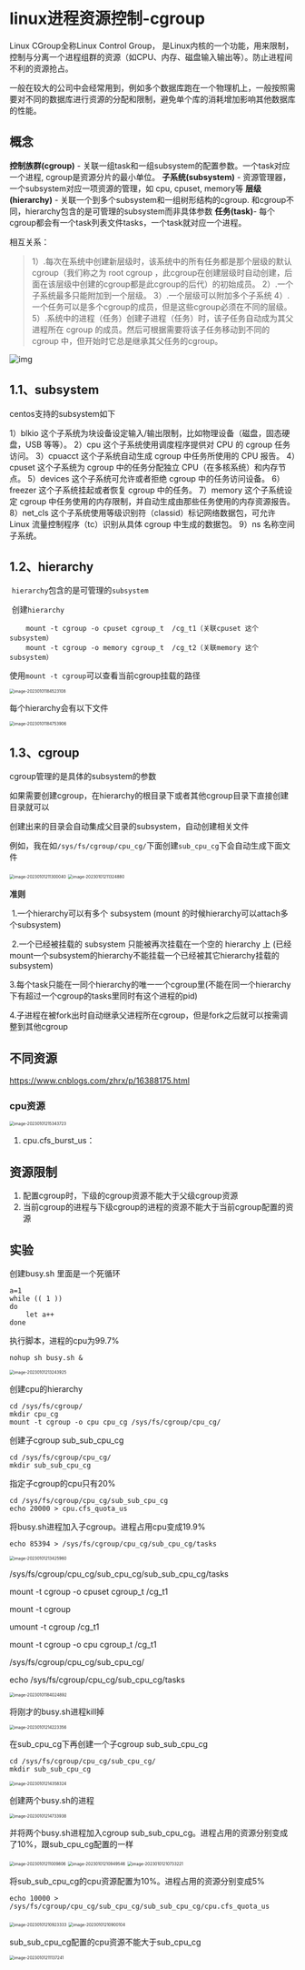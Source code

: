 # linux进程资源控制-cgroup

Linux CGroup全称Linux Control Group， 是Linux内核的一个功能，用来限制，控制与分离一个进程组群的资源（如CPU、内存、磁盘输入输出等）。防止进程间不利的资源抢占。

​    一般在较大的公司中会经常用到，例如多个数据库跑在一个物理机上，一般按照需要对不同的数据库进行资源的分配和限制，避免单个库的消耗增加影响其他数据库的性能。



## 概念

**控制族群(cgroup)** - 关联一组task和一组subsystem的配置参数。一个task对应一个进程, cgroup是资源分片的最小单位。
**子系统(subsystem)** - 资源管理器，一个subsystem对应一项资源的管理，如 cpu, cpuset, memory等
**层级(hierarchy)** - 关联一个到多个subsystem和一组树形结构的cgroup. 和cgroup不同，hierarchy包含的是可管理的subsystem而非具体参数
**任务(task)**- 每个cgroup都会有一个task列表文件tasks，一个task就对应一个进程。



相互关系：

> 1）.每次在系统中创建新层级时，该系统中的所有任务都是那个层级的默认 cgroup（我们称之为 root cgroup ，此cgroup在创建层级时自动创建，后面在该层级中创建的cgroup都是此cgroup的后代）的初始成员。
> 2）.一个子系统最多只能附加到一个层级。
> 3）.一个层级可以附加多个子系统
> 4）.一个任务可以是多个cgroup的成员，但是这些cgroup必须在不同的层级。
> 5）.系统中的进程（任务）创建子进程（任务）时，该子任务自动成为其父进程所在 cgroup 的成员。然后可根据需要将该子任务移动到不同的 cgroup 中，但开始时它总是继承其父任务的cgroup。



![img](/linux/.assert/cgroup/2021100622534598.png)



## **1.1、subsystem**

centos支持的subsystem如下

1）blkio 这个子系统为块设备设定输入/输出限制，比如物理设备（磁盘，固态硬盘，USB 等等）。
2）cpu 这个子系统使用调度程序提供对 CPU 的 cgroup 任务访问。
3）cpuacct 这个子系统自动生成 cgroup 中任务所使用的 CPU 报告。
4）cpuset 这个子系统为 cgroup 中的任务分配独立 CPU（在多核系统）和内存节点。
5）devices 这个子系统可允许或者拒绝 cgroup 中的任务访问设备。
6）freezer 这个子系统挂起或者恢复 cgroup 中的任务。
7）memory 这个子系统设定 cgroup 中任务使用的内存限制，并自动生成由那些任务使用的内存资源报告。
8）net_cls 这个子系统使用等级识别符（classid）标记网络数据包，可允许 Linux 流量控制程序（tc）识别从具体 cgroup 中生成的数据包。
9）ns 名称空间子系统。



##  1.2、**hierarchy** 



​    `hierarchy`包含的是可管理的`subsystem`

​    创建`hierarchy`

        mount -t cgroup -o cpuset cgroup_t  /cg_t1（关联cpuset 这个subsystem）
        mount -t cgroup -o memory cgroup_t  /cg_t2（关联memory 这个subsystem）


使用`mount -t cgroup`可以查看当前cgroup挂载的路径

<img src="/linux/.assert/cgroup/image-20230101184523108.png" alt="image-20230101184523108" style="zoom:50%;" />



每个hierarchy会有以下文件

<img src="/linux/.assert/cgroup/image-20230101184753906.png" alt="image-20230101184753906" style="zoom:50%;" />

## **1.3、cgroup**

cgroup管理的是具体的subsystem的参数

如果需要创建cgroup，在hierarchy的根目录下或者其他cgroup目录下直接创建目录就可以

创建出来的目录会自动集成父目录的subsystem，自动创建相关文件

例如，我在如`/sys/fs/cgroup/cpu_cg/`下面创建`sub_cpu_cg`下会自动生成下面文件



<img src="/linux/.assert/cgroup/image-20230101211300040.png" alt="image-20230101211300040" style="zoom:50%;" />

<img src="/linux/.assert/cgroup/image-20230101211324880.png" alt="image-20230101211324880" style="zoom:50%;" />



**准则**

​    1.一个hierarchy可以有多个 subsystem (mount 的时候hierarchy可以attach多个subsystem)

​    2.一个已经被挂载的 subsystem 只能被再次挂载在一个空的 hierarchy 上 (已经mount一个subsystem的hierarchy不能挂载一个已经被其它hierarchy挂载的subsystem)

​    3.每个task只能在一同个hierarchy的唯一一个cgroup里(不能在同一个hierarchy下有超过一个cgroup的tasks里同时有这个进程的pid)

​    4.子进程在被fork出时自动继承父进程所在cgroup，但是fork之后就可以按需调整到其他cgroup



## 不同资源

https://www.cnblogs.com/zhrx/p/16388175.html

### cpu资源

<img src="/linux/.assert/cgroup/image-20230101215343723.png" alt="image-20230101215343723" style="zoom:50%;" />

1. cpu.cfs_burst_us：



## 资源限制

1. 配置cgroup时，下级的cgroup资源不能大于父级cgroup资源
2. 当前cgroup的进程与下级cgroup的进程的资源不能大于当前cgroup配置的资源



## 实验



创建busy.sh 里面是一个死循环

```shell
a=1
while (( 1 ))
do
	let a++
done
```

执行脚本，进程的cpu为99.7%

```shell
nohup sh busy.sh &
```

<img src="/linux/.assert/cgroup/image-20230101213243925.png" alt="image-20230101213243925" style="zoom:50%;" />

创建cpu的hierarchy

```shell
cd /sys/fs/cgroup/
mkdir cpu_cg
mount -t cgroup -o cpu cpu_cg /sys/fs/cgroup/cpu_cg/
```



创建子cgroup sub_sub_cpu_cg

```
cd /sys/fs/cgroup/cpu_cg/
mkdir sub_sub_cpu_cg
```



指定子cgroup的cpu只有20%

```
cd /sys/fs/cgroup/cpu_cg/sub_sub_cpu_cg
echo 20000 > cpu.cfs_quota_us
```



将busy.sh进程加入子cgroup。进程占用cpu变成19.9%

```
echo 85394 > /sys/fs/cgroup/cpu_cg/sub_cpu_cg/tasks
```

<img src="/linux/.assert/cgroup/image-20230101213425960.png" alt="image-20230101213425960" style="zoom:50%;" />















/sys/fs/cgroup/cpu_cg/sub_cpu_cg/sub_sub_cpu_cg/tasks



mount -t cgroup -o cpuset cgroup_t /cg_t1

mount -t cgroup

umount -t cgroup /cg_t1



mount -t cgroup -o cpu cgroup_t /cg_t1





/sys/fs/cgroup/cpu_cg/sub_cpu_cg/

echo /sys/fs/cgroup/cpu_cg/sub_cpu_cg/tasks







<img src="/linux/.assert/cgroup/image-20230101184024892.png" alt="image-20230101184024892" style="zoom:50%;" />



将刚才的busy.sh进程kill掉

<img src="/linux/.assert/cgroup/image-20230101214223356.png" alt="image-20230101214223356" style="zoom:50%;" />

在sub_cpu_cg下再创建一个子cgroup sub_sub_cpu_cg

```shell
cd /sys/fs/cgroup/cpu_cg/sub_cpu_cg/
mkdir sub_sub_cpu_cg
```

<img src="/linux/.assert/cgroup/image-20230101214358324.png" alt="image-20230101214358324" style="zoom:50%;" />



创建两个busy.sh的进程

<img src="/linux/.assert/cgroup/image-20230101214733938.png" alt="image-20230101214733938" style="zoom:50%;" />



并将两个busy.sh进程加入cgroup sub_sub_cpu_cg。进程占用的资源分别变成了10%，跟sub_cpu_cg配置的一样

<img src="/linux/.assert/cgroup/image-20230101211009806.png" alt="image-20230101211009806" style="zoom:50%;" />

<img src="/linux/.assert/cgroup/image-20230101210949546.png" alt="image-20230101210949546" style="zoom:50%;" />

<img src="/linux/.assert/cgroup/image-20230101210733221.png" alt="image-20230101210733221" style="zoom:50%;" />



将sub_sub_cpu_cg的cpu资源配置为10%。进程占用的资源分别变成5%

```shell
echo 10000 > /sys/fs/cgroup/cpu_cg/sub_cpu_cg/sub_sub_cpu_cg/cpu.cfs_quota_us
```

<img src="/linux/.assert/cgroup/image-20230101210923333.png" alt="image-20230101210923333" style="zoom:50%;" />

<img src="/linux/.assert/cgroup/image-20230101210900104.png" alt="image-20230101210900104" style="zoom:50%;" />



sub_sub_cpu_cg配置的cpu资源不能大于sub_cpu_cg

<img src="/linux/.assert/cgroup/image-20230101211137241.png" alt="image-20230101211137241" style="zoom:50%;" />



